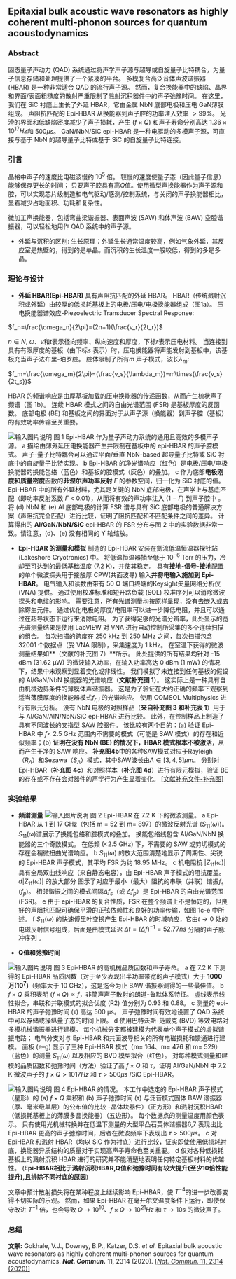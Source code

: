 ##  Epitaxial bulk acoustic wave resonators as highly coherent multi-phonon sources for quantum acoustodynamics

### Abstract

固态量子声动力 (QAD) 系统通过将声学声子源与超导或自旋量子比特耦合，为量子信息存储和处理提供了一个紧凑的平台。 多模复合高泛音体声波谐振器 (HBAR) 是一种非常适合 QAD 的流行声子源。 然而，复合换能器中的缺陷、晶界和界面/表面粗糙度的散射严重限制了溅射沉积器件中的声子弛豫时间。 在这里，我们在 SiC 衬底上生长了外延 HBAR，它由金属 NbN 底部电极和压电 GaN薄膜组成。 声阻抗匹配的 Epi-HBAR 从换能器到声子腔的功率注入效率 $>99\%$。 光滑的界面和低缺陷密度减少了声子损耗，产生 ($f×Q$) 和声子寿命分别高达 $1.36 × 10^{17} Hz$和 $500 µs$。 GaN/NbN/SiC epi-HBAR 是一种电驱动的多模声子源，可直接与基于 NbN 的超导量子比特或基于 SiC 的自旋量子比特连接。

### 引言

晶格中声子的速度比电磁波慢约 $10^5$ 倍。 较慢的速度使量子态（因此量子信息）能够保存更长的时间； 只要声子腔具有高$Q$值。使用微型声换能器作为声子源和腔，可以实现芯片级制造和电气驱动/感测/控制系统，与关闭的声子换能器相比，显着减少占地面积、功耗和复杂性。

微加工声换能器，包括弯曲梁谐振器、表面声波 (SAW) 和体声波 (BAW) 空腔谐振器，可以轻松地用作 QAD 系统中的声子源。

- 外延与沉积的区别:
生长原理：外延生长通常温度较高，例如气象外延，其反应室是热壁的，得到的是单晶。而沉积的生长温度一般较低，得到的多是多晶。


### 理论与设计
- **外延 HBAR(Epi-HBAR)**
具有声阻抗匹配的外延 HBAR。 HBAR（传统溅射沉积或外延）由较厚的低损耗基板上的电极/压电/电极换能器组成（图1a）。
压电换能器谱效应-Piezoelectric Transducer Spectral Response:

$f_n=\frac{\omega_n}{2\pi}=(2n+1)(\frac{v_r}{2t_r})$

$n\in N$, $ω$、$v$和$t$表示径向频率、纵向速度和厚度，下标$r$表示压电材料。 当连接到具有有限厚度的基板（由下标$s$ 表示）时，压电换能器将声能发射到基板中，该基板充当声子法布里-珀罗腔。 腔体限制了所有$m$ 声子模式，波长$\lambda_m$:

$f_m=\frac{\omega_m}{2\pi}=(\frac{v_s}{\lambda_m})=m\times(\frac{v_s}{2t_s})$

HBAR 的频谱响应是由厚基板加载的压电换能器的传递函数，从而产生梳状声子频谱（图 1b）。 连续 HBAR 模式之间的自由光谱范围 (FSR) 是基板厚度的反函数。 底部电极 (BE) 和基板之间的界面对于从声子源（换能器）到声子腔（基板）的有效功率传输至关重要。

![输入图片说明](/imgs/2024-07-09/knR04BsSowiotnL6.png)
图 1 Epi-HBAR 作为量子声动力系统的通用且高效的多模声子源。
 a 描绘由薄外延压电换能器产生并限制在基板中的 epi-HBAR 的声子腔模式。 声子-量子比特耦合可以通过平面/垂直 NbN-based 超导量子比特或 SiC 衬底中的自旋量子比特实现。 b Epi-HBAR 的净光谱响应（红色）是电极/压电/电极换能器的换能包络（蓝色）和基板的腔模式（灰色）的叠加。 c 作为底部**电极刚度和质量密度**函数的**菲涅尔声功率反射** $Γ$ 的参数空间，归一化为 SiC 衬底的值。 Epi-HBAR 中的所有外延材料，尤其是关键的 NbN 底部电极，在声学上与基底匹配（即功率反射系数 $Г$ < 0.01），从而将有效的声功率注入 (1 − $Г$) 到声子腔中 。 将 (d) NbN 和 (e) Al 底部电极的计算 FSR 谱与具有 SiC 底部电极的普通解决方案（声阻抗完全匹配）进行比较，证明了阻抗匹配和不匹配条件之间的差异。 计算得出的 **Al/GaN/NbN/SiC** epi-HBAR 的 FSR 分布与图 2 中的实验数据非常一致。请注意，(d)、(e) 没有相同的 Y 轴缩放。

- **Epi-HBAR 的测量和模拟** 
制造的 Epi-HBAR 安装在氦流低温恒温器探针站 (Lakeshore Cryotronics) 中。 将低温恒温器抽至低于 $10^{−6}$ Torr 的压力，冷却至可达到的最低基础温度 (7.2 K)，并使其稳定。 具有**接地-信号-接地**配置的单个微波探头用于接触厚 CPW(共面波导) 输入**并将电输入施加到 Epi-HBAR**。 电气输入和读数由带有 50 Ω 端口终端的Keysight矢量网络分析仪 (VNA) 提供。 通过使用校准标准和短开路负载 (SOL) 校准序列可以消除微波探头和电缆的影响。 需要注意，所有光谱测量均按原样呈现，没有去嵌入或去除寄生元件。 通过优化电极的厚度/电阻率可以进一步降低电阻，并且可以通过在超导状态下运行来消除电阻。 为了获得足够的光谱分辨率，此处显示的宽光谱测量结果是使用 LabVIEW 对 VNA 进行自动控制所采集的多个连续扫描的组合。 每次扫描的跨度在 250 kHz 到 250 MHz 之间，每次扫描包含 32001 个数据点（受 VNA 限制），采集速度为 1 kHz。 在室温下获得的微波测量结果如**（文献的补充图 7）**所示。 此处提供的所有结果均针对 -15 dBm (31.62 µW) 的微波输入功率，在输入功率高达 0 dBm (1 mW) 的情况下，结果中未观察到显着变化或非线性。 我们模拟了未连接到任何基板的假设的 Al/GaN/NbN 换能器的光谱响应（**文献补充图 1**）。 这实际上是一种具有自由机械边界条件的薄膜体声谐振器。 这是为了验证在大约正确的频率下观察到适当薄膜厚度的换能器模式$f_{r,i}$ 的光谱响应。 使用 COMSOL Multiphysics 进行有限元分析。 没有 NbN 电极的对照样品（**来自补充图 3 和补充表 1**）用于与 Al/GaN/AlN/NbN/SiC epi-HBAR 进行比较。 此外，在控制样品上制造了具有不同波长的叉指型 SAW 腔器件。 该比较有两个目的：(a) 验证 Epi-HBAR 中 $f$< 2.5 GHz 范围内不需要的模式（可能是 SAW 模式）的存在和近似频率；(b) **证明在没有 NbN (BE) 的情况下，HBAR 模式根本不被激活**，从而产生干净的 SAW 响应。 **补充图4b**中的各种SAW模式对应于Rayleigh（$R_Λ$）和Sezawa（$S_Λ$）模式，其中SAW波长由$Λ \in [3,4,5] µm$。 分别对 Epi-HBAR（**补充图 4c**）和对照样本（**补充图 4d**）进行有限元模拟，验证 BE 的存在或不存在会对器件的声学行为产生显着变化。
[[文献补充文件-补充图]](https://static-content.springer.com/esm/art%3A10.1038%2Fs41467-020-15472-w/MediaObjects/41467_2020_15472_MOESM1_ESM.pdf)


### 实验结果

- **频谱测量**
![输入图片说明](/imgs/2024-07-09/9WWDrm5qjR8w6ZX4.png)
图 2 Epi-HBAR 在 7.2 K 下的微波测量。
a Epi-HBAR 从 1 到 17 GHz（包括 m = 52 到 m= 897）的微波反射光谱 ($S_{11}(ω)$)。 $S_{11}(ω)$谱展示了换能包络和腔模式的叠加。 换能包络线包含 Al/GaN/NbN 换能器的三个奇数模式。 在低频 (<2.5 GHz) 下，不需要的 SAW 或剪切模式的存在会稍微扭曲光谱响应。 b $S_{11}(ω)$ 的放大范围清楚地显示了周期性、尖锐的 Epi-HBAR 声子模式，其平均 FSR 为约 18.95 MHz。 c 机电阻抗 $|Z_{11}(ω)|$具有全局双曲线响应（来自静态电容），由 Epi-HBAR 声子模式的阻抗覆盖。$d|Z_{11}(ω)|$ 的放大部分 图示了对应于最小（最大）阻抗的串联（并联）谐振$f_s$ ($f_p$)。 相邻谐振之间的模式间隔$Δf_s$（或 $Δf_p$）是 Epi-HBAR 的自由光谱范围 (FSR)。 e 由于 epi-HBAR 的复合性质，FSR 在整个频谱上不是恒定的，但良好的声阻抗匹配可确保平滑的正弦依赖性和良好的功率传输，如图 1c-e 中所述。 f $S_{11}(ω)$  的快速傅里叶变换产生 Epi-HBAR 的时域响应，它由$t →0$ 处的电磁反射信号组成，后面是由模式延迟 $Δt=(Δf)^{-1}=52.77ns$ 分隔的声子脉冲序列 。

- **Q值和弛豫时间**

![输入图片说明](/imgs/2024-07-09/B1rxZMyf6ClayiqI.png)
图 3 Epi-HBAR 的高机械品质因数和声子寿命。
 a 在 7.2 K 下测得的 Epi-HBAR 品质因数（对于至少表现出半功率带宽的声子模式）大于 **1000 万($10^7$)**（频率大于 10 GHz），这是迄今为止 BAW 谐振器测得的一些最佳值。 b $f × Q$ 乘积表明 $(f × Q) ∝ f$，非简声声子散射的朗道-鲁默体系特征。 虚线表示线性拟合，串联和并联模式的拟合优度 (R2) 值分别为 0.93 和 0.88。 c 测量的 epi-HBAR 的声子弛豫时间 (τ) 高达 500 µs。 声子弛豫时间有效地设置了 QAD 系统中可以存储或操纵量子态的时间上限。 d 使用巴特沃斯-范戴克 (BVD) 等效电路对多模机械谐振器进行建模。 每个机械分支都被建模为代表单个声子模式的虚拟谐振电路； 电气分支对与 Epi-HBAR 和共面波导相关的所有电磁损耗和馈通进行建模。 面板 (e–g) 显示了三种 Epi-HBAR 模式（m= 164、m= 476 和 m= 529）（蓝色）的测量 $S_{11}(ω)$ 以及相应的 BVD 模型拟合（红色）。 对每种模式测量和建模的品质因数和弛豫时间（方法）验证了高 $f × Q$ 和 $τ$，证明 Al/GaN/NbN 中 7.2 K 微波声子的 $f × Q >1017 Hz$ 和 $τ > 500 μs$ /SiC Epi-HBAR。

![输入图片说明](/imgs/2024-07-09/03kX15NBPTyapGmW.png)
图 4 Epi-HBAR 的情况。 
本工作中选定的 Epi-HBAR 声子模式（星形）的 (a) $f× Q$ 乘积和 (b) 声子弛豫时间 (τ) 与泛音模式固体 BAW 谐振器（厚、毫米级单层）的公布值的比较 -晶体块器件）（正方形）和溅射沉积HBAR（低损耗基板上的薄膜多晶换能器）（五边形）。 每个数据点的测量温度用颜色表示。 只有使用光机械转换并在低温下测量的大型平凸石英体谐振器6,7 表现出比 Epi-HBAR 更高的声子弛豫时间，后者在微波频率下表现出 $τ > 500 μs$。 c 对 EpiHBAR 和溅射 HBAR（均以 SiC 作为衬底）进行比较，证实即使使用低损耗衬底，换能器异质结构的质量对于实现高声子寿命也至关重要。 d 仅对各种低损耗基板上的溅射沉积 HBAR 进行的研究并不能清楚地表明任何特定基板材料的优越性。
(**Epi-HBAR相比于溅射沉积HBAR,Q值和弛豫时间有较大提升(至少10倍性能提升),且排除不同衬底的原因**)

文章中预计散射损失将在某种程度上继续影响 Epi-HBAR，使 $T^{-4}$的进一步改善变得不切实际的乐观。 然而，如果 Epi-HBAR 在毫开尔文温度条件下运行，即使保守改进 $T^{-1}$ 倍，也会导致 $Q →10^{10}$、$f × Q→10^{21} Hz$ 和 $τ→10s$ 的微波声子。

### 总结




**文献:**  Gokhale, V.J., Downey, B.P., Katzer, D.S. _et al._ Epitaxial bulk acoustic wave resonators as highly coherent multi-phonon sources for quantum acoustodynamics.  ***Nat. Commun.*** 11, 2314 (2020). [[*Nat. Commun.* 11, 2314 (2020)]](https://doi.org/10.1038/s41467-020-15472-w)                                                                                                                                                                                                                                                                                                                                                                                                                                                                                                                                                                                                                                                                                                                                                                                                                                                                                                                                                                                                                                                                                                                                                                                                                                                                                                                                                                                                                                                                                                                                                                                                                                                                                                                                                                                                                                                                                                                                                                                                                                                                                                                                                                                                                                                                                                                                                                                                                                                                                                                                                                                                                                                                                                                                                                                                                                                                                                                                                                                                                                                                                                                                                                                                                                                                                                                                                                                                                                                                                                                                                                                                                                                                                                                                                                                                                                                                                                                                                                                                                                                                                                                                                                                                                                                                                                                                                                                                                                                                                                                                                                                                                                                                                                                                                                                                                                                                                                                                                                                                                                                                                                                                                                                                                                                                                                                                                                                                                                                                                                                                                                                                                                                                                                                                                                                                                                                                                                                                                                                                                                                                                                                                                                                                                                                                                                                                                  


<!--stackedit_data:
eyJoaXN0b3J5IjpbLTE2Nzk5MjA2NDAsMTU2MjUyNDgwMF19
-->